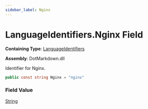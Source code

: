 ```yaml
---
sidebar_label: Nginx
---
```


# LanguageIdentifiers\.Nginx Field

**Containing Type**: [LanguageIdentifiers](../index.md)

**Assembly**: DotMarkdown\.dll

  
Identifier for Nginx\.

```csharp
public const string Nginx = "nginx"
```

### Field Value

[String](https://docs.microsoft.com/en-us/dotnet/api/system.string)


